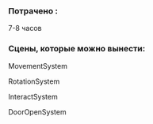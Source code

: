 ### Потрачено : 
7-8 часов

### Сцены, которые можно вынести:

MovementSystem

RotationSystem

InteractSystem

DoorOpenSystem